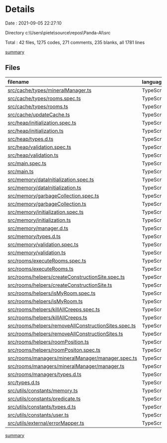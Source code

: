 # Details

Date : 2021-09-05 22:27:10

Directory c:\Users\piete\source\repos\Panda-AI\src

Total : 42 files,  1275 codes, 271 comments, 235 blanks, all 1781 lines

[summary](results.md)

## Files
| filename | language | code | comment | blank | total |
| :--- | :--- | ---: | ---: | ---: | ---: |
| [src/cache/types/mineralManager.ts](/src/cache/types/mineralManager.ts) | TypeScript | 76 | 1 | 9 | 86 |
| [src/cache/types/rooms.spec.ts](/src/cache/types/rooms.spec.ts) | TypeScript | 46 | 12 | 11 | 69 |
| [src/cache/types/rooms.ts](/src/cache/types/rooms.ts) | TypeScript | 16 | 0 | 3 | 19 |
| [src/cache/updateCache.ts](/src/cache/updateCache.ts) | TypeScript | 6 | 7 | 3 | 16 |
| [src/heap/initialization.spec.ts](/src/heap/initialization.spec.ts) | TypeScript | 18 | 2 | 4 | 24 |
| [src/heap/initialization.ts](/src/heap/initialization.ts) | TypeScript | 12 | 6 | 3 | 21 |
| [src/heap/types.d.ts](/src/heap/types.d.ts) | TypeScript | 5 | 0 | 1 | 6 |
| [src/heap/validation.spec.ts](/src/heap/validation.spec.ts) | TypeScript | 27 | 6 | 6 | 39 |
| [src/heap/validation.ts](/src/heap/validation.ts) | TypeScript | 10 | 4 | 2 | 16 |
| [src/main.spec.ts](/src/main.spec.ts) | TypeScript | 55 | 9 | 11 | 75 |
| [src/main.ts](/src/main.ts) | TypeScript | 28 | 1 | 4 | 33 |
| [src/memory/dataInitialization.spec.ts](/src/memory/dataInitialization.spec.ts) | TypeScript | 34 | 2 | 6 | 42 |
| [src/memory/dataInitialization.ts](/src/memory/dataInitialization.ts) | TypeScript | 33 | 18 | 7 | 58 |
| [src/memory/garbageCollection.spec.ts](/src/memory/garbageCollection.spec.ts) | TypeScript | 99 | 9 | 11 | 119 |
| [src/memory/garbageCollection.ts](/src/memory/garbageCollection.ts) | TypeScript | 68 | 17 | 12 | 97 |
| [src/memory/initialization.spec.ts](/src/memory/initialization.spec.ts) | TypeScript | 50 | 5 | 6 | 61 |
| [src/memory/initialization.ts](/src/memory/initialization.ts) | TypeScript | 63 | 35 | 10 | 108 |
| [src/memory/manager.d.ts](/src/memory/manager.d.ts) | TypeScript | 35 | 4 | 4 | 43 |
| [src/memory/types.d.ts](/src/memory/types.d.ts) | TypeScript | 42 | 1 | 4 | 47 |
| [src/memory/validation.spec.ts](/src/memory/validation.spec.ts) | TypeScript | 26 | 4 | 5 | 35 |
| [src/memory/validation.ts](/src/memory/validation.ts) | TypeScript | 13 | 6 | 2 | 21 |
| [src/rooms/executeRooms.spec.ts](/src/rooms/executeRooms.spec.ts) | TypeScript | 67 | 15 | 16 | 98 |
| [src/rooms/executeRooms.ts](/src/rooms/executeRooms.ts) | TypeScript | 43 | 15 | 16 | 74 |
| [src/rooms/helpers/createConstructionSite.spec.ts](/src/rooms/helpers/createConstructionSite.spec.ts) | TypeScript | 30 | 3 | 5 | 38 |
| [src/rooms/helpers/createConstructionSite.ts](/src/rooms/helpers/createConstructionSite.ts) | TypeScript | 20 | 2 | 3 | 25 |
| [src/rooms/helpers/isMyRoom.spec.ts](/src/rooms/helpers/isMyRoom.spec.ts) | TypeScript | 22 | 6 | 7 | 35 |
| [src/rooms/helpers/isMyRoom.ts](/src/rooms/helpers/isMyRoom.ts) | TypeScript | 3 | 5 | 1 | 9 |
| [src/rooms/helpers/killAllCreeps.spec.ts](/src/rooms/helpers/killAllCreeps.spec.ts) | TypeScript | 17 | 2 | 6 | 25 |
| [src/rooms/helpers/killAllCreeps.ts](/src/rooms/helpers/killAllCreeps.ts) | TypeScript | 5 | 4 | 1 | 10 |
| [src/rooms/helpers/removeAllConstructionSites.spec.ts](/src/rooms/helpers/removeAllConstructionSites.spec.ts) | TypeScript | 19 | 2 | 6 | 27 |
| [src/rooms/helpers/removeAllConstructionSites.ts](/src/rooms/helpers/removeAllConstructionSites.ts) | TypeScript | 5 | 4 | 1 | 10 |
| [src/rooms/helpers/roomPosition.ts](/src/rooms/helpers/roomPosition.ts) | TypeScript | 13 | 15 | 3 | 31 |
| [src/rooms/helpers/roomPositon.spec.ts](/src/rooms/helpers/roomPositon.spec.ts) | TypeScript | 31 | 7 | 7 | 45 |
| [src/rooms/managers/mineralManager/manager.spec.ts](/src/rooms/managers/mineralManager/manager.spec.ts) | TypeScript | 59 | 8 | 9 | 76 |
| [src/rooms/managers/mineralManager/manager.ts](/src/rooms/managers/mineralManager/manager.ts) | TypeScript | 36 | 8 | 9 | 53 |
| [src/rooms/managers/types.d.ts](/src/rooms/managers/types.d.ts) | TypeScript | 1 | 0 | 1 | 2 |
| [src/types.d.ts](/src/types.d.ts) | TypeScript | 8 | 0 | 1 | 9 |
| [src/utils/constants/memory.ts](/src/utils/constants/memory.ts) | TypeScript | 56 | 3 | 6 | 65 |
| [src/utils/constants/predicate.ts](/src/utils/constants/predicate.ts) | TypeScript | 7 | 1 | 1 | 9 |
| [src/utils/constants/types.d.ts](/src/utils/constants/types.d.ts) | TypeScript | 7 | 0 | 1 | 8 |
| [src/utils/constants/user.ts](/src/utils/constants/user.ts) | TypeScript | 1 | 0 | 1 | 2 |
| [src/utils/external/errorMapper.ts](/src/utils/external/errorMapper.ts) | TypeScript | 63 | 22 | 10 | 95 |

[summary](results.md)